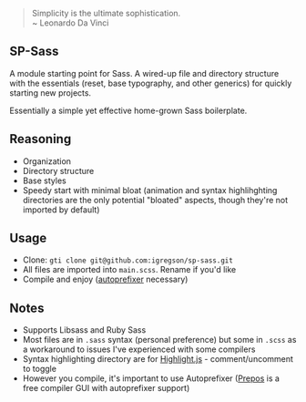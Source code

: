 > Simplicity is the ultimate sophistication.  
> ~ Leonardo Da Vinci

## SP-Sass

A module starting point for Sass. A wired-up file and directory structure with the essentials (reset, base typography, and other generics) for quickly starting new projects. 

Essentially a simple yet effective home-grown Sass boilerplate.

## Reasoning

- Organization
- Directory structure
- Base styles
- Speedy start with minimal bloat (animation and syntax highlihghting directories are the only potential "bloated" aspects, though they're not imported by default)

## Usage  

- Clone: `gti clone git@github.com:igregson/sp-sass.git`
- All files are imported into `main.scss`. Rename if you'd like
- Compile and enjoy ([autoprefixer](https://github.com/postcss/autoprefixer) necessary)

## Notes

- Supports Libsass and Ruby Sass
- Most files are in `.sass` syntax (personal preference) but some in `.scss` as a workaround to issues I've experienced with some compilers
- Syntax highlighting directory are for [Highlight.js](https://highlightjs.org/) - comment/uncomment to toggle 
- However you compile, it's important to use Autoprefixer ([Prepos](https://prepros.io/) is a free compiler GUI with autoprefixer support)
